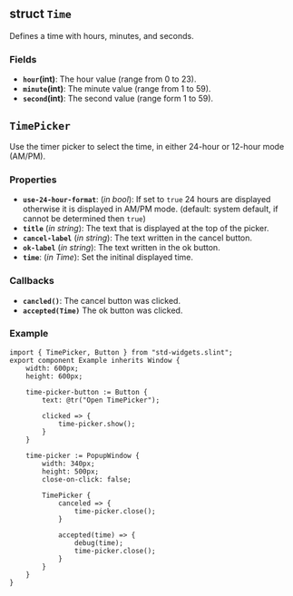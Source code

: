 <!-- Copyright © SixtyFPS GmbH <info@slint.dev> ; SPDX-License-Identifier: MIT -->

## struct `Time`

Defines a time with hours, minutes, and seconds.

### Fields

-   **`hour`(int)**: The hour value (range from 0 to 23).
-   **`minute`(int)**: The minute value (range from 1 to 59).
-   **`second`(int)**: The second value (range form 1 to 59).

## `TimePicker`

Use the timer picker to select the time, in either 24-hour or 12-hour mode (AM/PM). 

### Properties

-   **`use-24-hour-format`**: (_in_ _bool_): If set to `true` 24 hours are displayed otherwise it is displayed in AM/PM mode. (default: system default, if cannot be determined then `true`) 
-   **`title`** (_in_ _string_): The text that is displayed at the top of the picker.
-   **`cancel-label`** (_in_ _string_): The text written in the cancel button.
-   **`ok-label`** (_in_ _string_): The text written in the ok button.
-   **`time`**: (_in_ _Time_): Set the initinal displayed time.

### Callbacks

-   **`cancled()`**: The cancel button was clicked.
-   **`accepted(Time)`** The ok button was clicked.

### Example

```slint
import { TimePicker, Button } from "std-widgets.slint";
export component Example inherits Window {
    width: 600px;
    height: 600px;

    time-picker-button := Button {
        text: @tr("Open TimePicker");

        clicked => {
            time-picker.show();
        }
    }

    time-picker := PopupWindow {
        width: 340px;
        height: 500px;
        close-on-click: false;

        TimePicker { 
            canceled => {
                time-picker.close();
            }

            accepted(time) => {
                debug(time);
                time-picker.close();
            }
        }
    }
}
```
